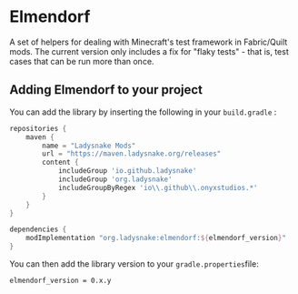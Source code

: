 # Elmendorf

A set of helpers for dealing with Minecraft's test framework in Fabric/Quilt mods.
The current version only includes a fix for "flaky tests" - that is, test cases that can be run more than once.

## Adding Elmendorf to your project

You can add the library by inserting the following in your `build.gradle` :

```gradle
repositories {
	maven { 
        name = "Ladysnake Mods"
        url = "https://maven.ladysnake.org/releases"
        content {
            includeGroup 'io.github.ladysnake'
            includeGroup 'org.ladysnake'
            includeGroupByRegex 'io\\.github\\.onyxstudios.*'
        }
    }
}

dependencies {
    modImplementation "org.ladysnake:elmendorf:${elmendorf_version}"
}
```

You can then add the library version to your `gradle.properties`file:

```properties
elmendorf_version = 0.x.y
```
